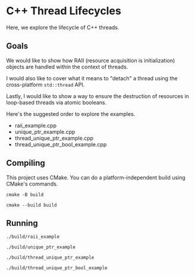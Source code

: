 # C++ Thread Lifecycles

Here, we explore the lifecycle of C++ threads.

## Goals

We would like to show how RAII (resource acquisition is initialization) objects
are handled within the context of threads.

I would also like to cover what it means to "detach" a thread using the
cross-platform `std::thread` API.

Lastly, I would like to show a way to ensure the destruction of resources in
loop-based threads via atomic booleans.

Here's the suggested order to explore the examples.
- raii_example.cpp
- unique_ptr_example.cpp
- thread_unique_ptr_example.cpp
- thread_unique_ptr_bool_example.cpp

## Compiling

This project uses CMake. You can do a platform-independent build using CMake's
commands.

`cmake -B build`

`cmake --build build`

## Running

`./build/raii_example`

`./build/unique_ptr_example`

`./build/thread_unique_ptr_example`

`./build/thread_unique_ptr_bool_example`

